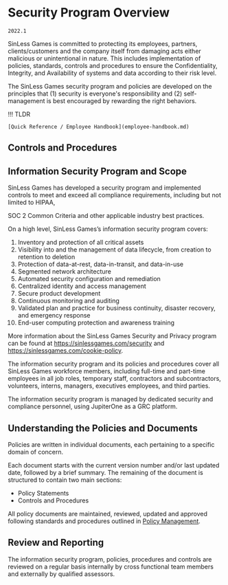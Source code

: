 # Security Program Overview

`2022.1`

SinLess Games is committed to protecting its employees, partners,
clients/customers and the company itself from damaging acts either malicious or
unintentional in nature. This includes implementation of policies, standards,
controls and procedures to ensure the Confidentiality, Integrity, and
Availability of systems and data according to their risk level.

The SinLess Games security program and policies are developed on the
principles that (1) security is everyone's responsibility and (2)
self-management is best encouraged by rewarding the right behaviors.

!!! TLDR

    [Quick Reference / Employee Handbook](employee-handbook.md)



## Controls and Procedures


## Information Security Program and Scope

SinLess Games has developed a security program and implemented controls
to meet and exceed all compliance requirements, including but not limited to
HIPAA,


SOC 2 Common Criteria and other applicable industry best practices.

On a high level, SinLess Games’s information security program covers:

1. Inventory and protection of all critical assets
2. Visibility into and the management of data lifecycle, from creation to
   retention to deletion
3. Protection of data-at-rest, data-in-transit, and data-in-use
4. Segmented network architecture
5. Automated security configuration and remediation
6. Centralized identity and access management
7. Secure product development
8. Continuous monitoring and auditing
9. Validated plan and practice for business continuity, disaster recovery, and
   emergency response
10. End-user computing protection and awareness training

More information about the SinLess Games Security and Privacy program can
be found at [https:&#x2F;&#x2F;sinlessgames.com&#x2F;security](https://sinlessgames.com/security) and
[https:&#x2F;&#x2F;sinlessgames.com&#x2F;cookie-policy](https://sinlessgames.com/cookie-policy).

The information security program and its policies and procedures cover all
SinLess Games workforce members, including full-time and part-time
employees in all job roles, temporary staff, contractors and subcontractors,
volunteers, interns, managers, executives employees, and third parties.

The information security program is managed by dedicated security and compliance
personnel, using JupiterOne as a GRC platform.


## Understanding the Policies and Documents

Policies are written in individual documents, each pertaining to a specific
domain of concern.

Each document starts with the current version number and/or last updated date,
followed by a brief summary.  The remaining of the document is structured to
contain two main sections:

* Policy Statements
* Controls and Procedures

All policy documents are maintained, reviewed, updated and approved following
standards and procedures outlined in [Policy Management](policy-mgmt.md).



## Review and Reporting

The information security program, policies, procedures and controls are reviewed
on a regular basis internally by cross functional team members and externally by
qualified assessors.



